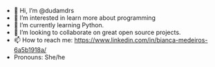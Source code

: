 - 👋 Hi, I’m @dudamdrs
- 👀 I’m interested in learn more about programming
- 🌱 I’m currently learning Python.
- 💞️ I’m looking to collaborate on great open source projects.
- 📫 How to reach me: https://www.linkedin.com/in/bianca-medeiros-6a5b1918a/
- Pronouns: She/he

<!---
dudamdrs/dudamdrs is a ✨ special ✨ repository because its `README.md` (this file) appears on your GitHub profile.
You can click the Preview link to take a look at your changes.
--->
